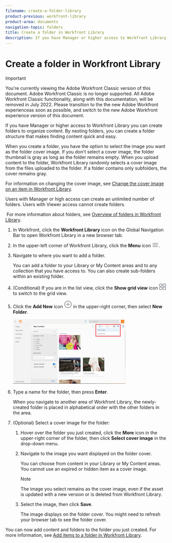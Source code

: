```yaml
---
filename: create-a-folder-library
product-previous: workfront-library
product-area: documents
navigation-topic: folders
title: Create a folder in Workfront Library
description: If you have Manager or higher access to Workfront Library you can create folders to organize content. By nesting folders, you can create a folder structure that makes finding content quick and easy.
---
```


# Create a folder in Workfront Library

>[!IMPORTANT]
>
>You're currently viewing the Adobe Workfront Classic version of this document. Adobe Workfront Classic is no longer supported. All Adobe Workfront Classic functionality, along with this documentation, will be removed in July 2022. Please transition to the the new Adobe Workfront experienceas soon as possible, and switch to the new Adobe Workfront experience version of this document.

If you have Manager or higher access to Workfront Library you can create folders to organize content. By nesting folders, you can create a folder structure that makes finding content quick and easy.

When you create a folder, you have the option to select the image you want as the folder cover image. If you don't select a cover image, the folder thumbnail is gray as long as the folder remains empty. When you upload content to the folder, Workfront Library randomly selects a cover image from the files uploaded to the folder. If a folder contains only subfolders, the cover remains gray.

For information on changing the cover image, see [Change the cover image on an item in Workfront Library](../../../workfront-library/content-management/change-cover-image-of-folder.md).

Users with Manager or high access can create an unlimited number of folders. Users with Viewer access cannot create folders.

&nbsp;For more information about folders, see [Overview of folders in Workfront Library](../../../workfront-library/content-management/folders/folders-overview-library.md).

1. In Workfront, click the **Workfront Library** icon on the Global Navigation Bar to open Workfront Library in a new browser tab.
1. In the upper-left corner of Workfront Library, click the **Menu** icon ![](assets/library-menu-icon.png).
1. Navigate to where you want to add a folder.

   You can add a folder to your Library or My Content areas and to any collection that you have access to. You can also create sub-folders within an existing folder.

1. (Conditional) If you are in the list view, click the **Show grid view** icon ![](assets/grid-view-icon.png) to switch to the grid view.
1. Click the **Add New** icon ![](assets/add-icon---library.png) in the upper-right corner, then select **New Folder**.

   ![](assets/new-folder-350x201.png)

1. Type a name for the folder, then press **Enter**.

   When you navigate to another area of Workfront Library, the newly-created folder is placed in alphabetical order with the other folders in the area.

1. (Optional) Select a cover image for the folder:

   1. Hover over the folder you just created, click the **More** icon in the upper-right corner of the folder, then click **Select cover image** in the drop-down menu.
   1. Navigate to the image you want displayed on the folder cover.

      You can choose from content in your Library or My Content areas. You cannot use an expired or hidden item as a cover image.

      >[!NOTE]
      >
      >The image you select remains as the cover image, even if the asset is updated with a new version or is deleted from Workfront Library.

   1. Select the image, then click **Save**.

      The image displays on the folder cover. You might need to refresh your browser tab to see the folder cover.

You can now add content and folders to the folder you just created. For more information, see [Add items to a folder in Workfront Library](../../../workfront-library/content-management/folders/add-items-to-a-folder-library.md).
